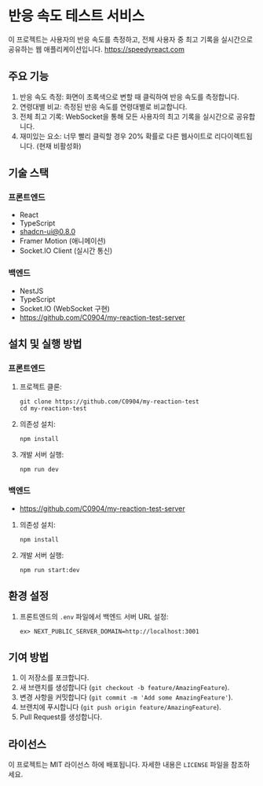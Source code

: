 # 반응 속도 테스트 서비스

이 프로젝트는 사용자의 반응 속도를 측정하고, 전체 사용자 중 최고 기록을 실시간으로 공유하는 웹 애플리케이션입니다.
https://speedyreact.com

## 주요 기능

1. 반응 속도 측정: 화면이 초록색으로 변할 때 클릭하여 반응 속도를 측정합니다.
2. 연령대별 비교: 측정된 반응 속도를 연령대별로 비교합니다.
3. 전체 최고 기록: WebSocket을 통해 모든 사용자의 최고 기록을 실시간으로 공유합니다.
4. 재미있는 요소: 너무 빨리 클릭할 경우 20% 확률로 다른 웹사이트로 리다이렉트됩니다. (현재 비활성화)

## 기술 스택

### 프론트엔드
- React
- TypeScript
- shadcn-ui@0.8.0
- Framer Motion (애니메이션)
- Socket.IO Client (실시간 통신)

### 백엔드
- NestJS
- TypeScript
- Socket.IO (WebSocket 구현)
- https://github.com/C0904/my-reaction-test-server

## 설치 및 실행 방법

### 프론트엔드

1. 프로젝트 클론:
   ```
   git clone https://github.com/C0904/my-reaction-test
   cd my-reaction-test
   ```

2. 의존성 설치:
   ```
   npm install
   ```

3. 개발 서버 실행:
   ```
   npm run dev
   ```

### 백엔드
- https://github.com/C0904/my-reaction-test-server

1. 의존성 설치:
   ```
   npm install
   ```

2. 개발 서버 실행:
   ```
   npm run start:dev
   ```

## 환경 설정

1. 프론트엔드의 `.env` 파일에서 백엔드 서버 URL 설정:
   ```
   ex> NEXT_PUBLIC_SERVER_DOMAIN=http://localhost:3001
   ```

## 기여 방법

1. 이 저장소를 포크합니다.
2. 새 브랜치를 생성합니다 (`git checkout -b feature/AmazingFeature`).
3. 변경 사항을 커밋합니다 (`git commit -m 'Add some AmazingFeature'`).
4. 브랜치에 푸시합니다 (`git push origin feature/AmazingFeature`).
5. Pull Request를 생성합니다.

## 라이선스

이 프로젝트는 MIT 라이선스 하에 배포됩니다. 자세한 내용은 `LICENSE` 파일을 참조하세요.
